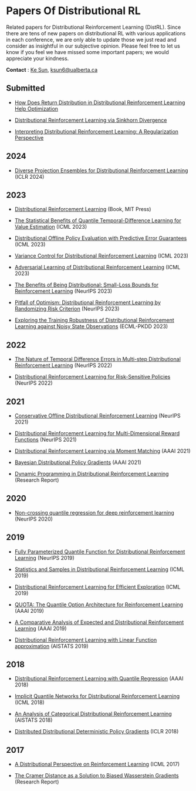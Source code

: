 # Papers Of Distributional RL
Related papers for Distributional Reinforcement Learning (DistRL). Since there are tens of new papers on distributional RL with various applications in each conference, we are only able to update those we just read and consider as insightful in our subjective opinion. Please feel free to let us know if you feel we have missed some important papers; we would appreciate your kindness.

**Contact** : [Ke Sun](https://sites.google.com/view/kesun), ksun6@ualberta.ca

## Submitted

* [How Does Return Distribution in Distributional Reinforcement Learning Help Optimization](https://arxiv.org/abs/2209.14513)

* [Distributional Reinforcement Learning via Sinkhorn Divergence](https://arxiv.org/abs/2202.00769) 

* [Interpreting Distributional Reinforcement Learning: A Regularization Perspective](https://arxiv.org/pdf/2110.03155.pdf) 


## 2024

* [Diverse Projection Ensembles for Distributional Reinforcement Learning ](https://openreview.net/pdf?id=qe49ybvvPs) (ICLR 2024)

## 2023

* [Distributional Reinforcement Learning](https://www.distributional-rl.org/) (Book, MIT Press)

* [The Statistical Benefits of Quantile Temporal-Difference Learning for Value Estimation](https://arxiv.org/pdf/2305.18388.pdf) (ICML 2023)

* [Distributional Offline Policy Evaluation with Predictive Error Guarantees](https://arxiv.org/pdf/2302.09456.pdf) (ICML 2023)

* [Variance Control for Distributional Reinforcement Learning](https://arxiv.org/pdf/2307.16152.pdf) (ICML 2023)

* [Adversarial Learning of Distributional Reinforcement Learning](https://proceedings.mlr.press/v202/sui23a/sui23a.pdf) (ICML 2023)

* [The Benefits of Being Distributional: Small-Loss Bounds for Reinforcement Learning](https://arxiv.org/pdf/2305.15703.pdf) (NeurIPS 2023)

* [Pitfall of Optimism: Distributional Reinforcement Learning by Randomizing Risk Criterion](https://arxiv.org/pdf/2310.16546.pdf) (NeurIPS 2023)

* [Exploring the Training Robustness of Distributional Reinforcement Learning against Noisy State Observations](https://arxiv.org/abs/2109.08776) (ECML-PKDD 2023)


## 2022


* [The Nature of Temporal Difference Errors in Multi-step Distributional Reinforcement Learning](https://arxiv.org/pdf/2207.07570.pdf) (NeurIPS 2022)

* [Distributional Reinforcement Learning for Risk-Sensitive Policies](https://proceedings.neurips.cc/paper_files/paper/2022/file/c88a2bd0e793550d0e885aa6e31ca277-Paper-Conference.pdf) (NeurIPS 2022)


## 2021

* [Conservative Offline Distributional Reinforcement Learning](https://arxiv.org/pdf/2107.06106.pdf) (NeurIPS 2021)

* [Distributional Reinforcement Learning for Multi-Dimensional Reward Functions](https://arxiv.org/pdf/2110.13578.pdf) (NeurIPS 2021)

* [Distributional Reinforcement Learning via Moment Matching](https://arxiv.org/pdf/2007.12354.pdf) (AAAI 2021)

* [Bayesian Distributional Policy Gradients](https://arxiv.org/pdf/2103.11265.pdf) (AAAI 2021)

* [Dynamic Programming in Distributional Reinforcement Learning](https://hal.science/hal-03168889/document) (Research Report)


## 2020

* [Non-crossing quantile regression for deep reinforcement learning](https://proceedings.neurips.cc/paper/2020/file/b6f8dc086b2d60c5856e4ff517060392-Paper.pdf) (NeurIPS 2020)


## 2019

* [Fully Parameterized Quantile Function for Distributional Reinforcement Learning](https://arxiv.org/pdf/1911.02140.pdf) (NeurIPS 2019)

* [Statistics and Samples in Distributional Reinforcement Learning](https://arxiv.org/pdf/1902.08102.pdf) (ICML 2019)

* [Distributional Reinforcement Learning for Efficient Exploration](https://arxiv.org/pdf/1905.06125.pdf) (ICML 2019)
  
* [QUOTA: The Quantile Option Architecture for Reinforcement Learning](https://arxiv.org/pdf/1811.02073.pdf) (AAAI 2019)

* [A Comparative Analysis of Expected and Distributional Reinforcement Learning](https://arxiv.org/pdf/1901.11084.pdf) (AAAI 2019)

* [Distributional Reinforcement Learning with Linear Function approximation](https://arxiv.org/pdf/1902.03149.pdf) (AISTATS 2019)


## 2018

* [Distributional Reinforcement Learning with Quantile Regression](https://arxiv.org/pdf/1710.10044.pdf) (AAAI 2018)

* [Implicit Quantile Networks for Distributional Reinforcement Learning](https://arxiv.org/pdf/1806.06923.pdf) (ICML 2018)

* [An Analysis of Categorical Distributional Reinforcement Learning](https://arxiv.org/pdf/1802.08163.pdf) (AISTATS 2018)

* [Distributed Distributional Deterministic Policy Gradients](https://arxiv.org/pdf/1804.08617.pdf) (ICLR 2018)


## 2017

* [A Distributional Perspective on Reinforcement Learning](https://arxiv.org/pdf/1707.06887.pdf) (ICML 2017)

* [The Cramer Distance as a Solution to Biased Wasserstein Gradients](https://arxiv.org/pdf/1705.10743.pdf) (Research Report)



